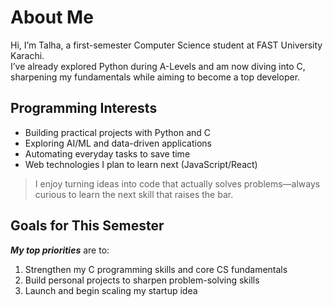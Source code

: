 # About Me
Hi, I’m Talha, a first-semester Computer Science student at FAST University Karachi.  
I’ve already explored Python during A-Levels and am now diving into C, sharpening my fundamentals while aiming to become a top developer.

## Programming Interests
- Building practical projects with Python and C  
- Exploring AI/ML and data-driven applications  
- Automating everyday tasks to save time  
- Web technologies I plan to learn next (JavaScript/React)

> I enjoy turning ideas into code that actually solves problems—always curious to learn the next skill that raises the bar.

## Goals for This Semester
**_My top priorities_** are to:
1. Strengthen my C programming skills and core CS fundamentals  
2. Build personal projects to sharpen problem-solving skills  
3. Launch and begin scaling my startup idea